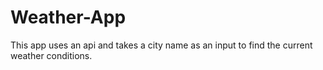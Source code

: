 # Weather-App
This app uses an api and takes a city name as an input to find the current weather conditions.
